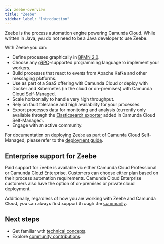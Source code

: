 ```yaml
---
id: zeebe-overview
title: "Zeebe"
sidebar_label: "Introduction"
---
```


Zeebe is the process automation engine powering Camunda Cloud. While written in Java, you do not need to be a Java developer to use Zeebe.

With Zeebe you can:

- Define processes graphically in [BPMN 2.0](reference/bpmn-processes/bpmn-coverage.md).
- Choose any [gRPC](reference/grpc.md)-supported programming language to implement your workers.
- Build processes that react to events from Apache Kafka and other messaging platforms.
- Use as part of a SaaS offering with Camunda Cloud or deploy with Docker and Kubernetes (in the cloud or on-premises) with Camunda Cloud Self-Managed.
- Scale horizontally to handle very high throughput.
- Rely on fault tolerance and high availability for your processes.
- Export processes data for monitoring and analysis (currently only available through the [Elasticsearch exporter](https://github.com/camunda-cloud/zeebe/tree/develop/exporters/elasticsearch-exporter) added in Camunda Cloud Self-Managed).
- Engage with an active community.

For documentation on deploying Zeebe as part of Camunda Cloud Self-Managed, please refer to the [deployment guide](../../../self-managed/zeebe-deployment/index).

## Enterprise support for Zeebe

Paid support for Zeebe is available via either Camunda Cloud Professional or Camunda Cloud Enterprise. Customers can choose either plan based on their process automation requirements. Camunda Cloud Enterprise customers also have the option of on-premises or private cloud deployment. 

Additionally, regardless of how you are working with Zeebe and Camunda Cloud, you can always find support through the [community](open-source/get-help-get-involved.md).


## Next steps

- Get familiar with [technical concepts](technical-concepts/index.md).
- Explore [community contributions](open-source/community-contributions.md).

